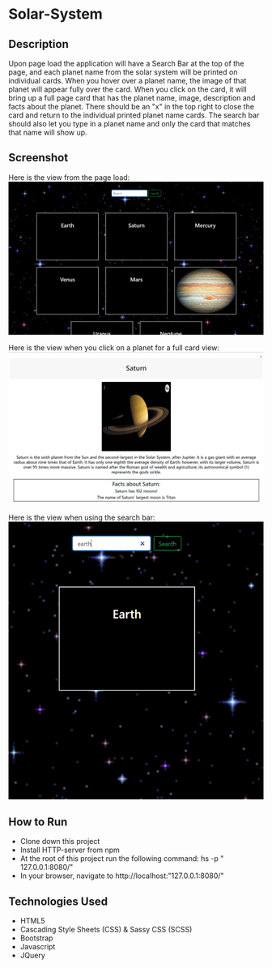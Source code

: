 # Solar-System

## Description
Upon page load the application will have a Search Bar at the top of the page, and each planet name from the solar system will be printed on individual cards. When you hover over a planet name, the image of that planet will appear fully over the card. When you click on the card, it will bring up a full page card that has the planet name, image, description and facts about the planet. There should be an "x" in the top right to close the card and return to the individual printed planet name cards. The search bar should also let you type in a planet name and only the card that matches that name will show up.

## Screenshot

Here is the view from the page load:
![alt text](https://raw.githubusercontent.com/phillipsja97/solar-system/master/src/readme%20pic%201.PNG)

Here is the view when you click on a planet for a full card view:
![alt text](https://raw.githubusercontent.com/phillipsja97/solar-system/master/src/readme%20pic%202.PNG)

Here is the view when using the search bar:
![alt text](https://raw.githubusercontent.com/phillipsja97/solar-system/master/src/readme%20pic%203.PNG)

## How to Run
* Clone down this project
* Install HTTP-server from npm
* At the root of this project run the following command: hs -p " 127.0.0.1:8080/"
* In your browser, navigate to http://localhost:"127.0.0.1:8080/"

## Technologies Used
* HTML5
* Cascading Style Sheets (CSS) & Sassy CSS (SCSS)
* Bootstrap
* Javascript
* JQuery
